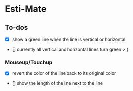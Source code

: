 # Esti-Mate

## To-dos

- [x] show a green line when the line is vertical or horizontal
- [] currently all vertical and horizontal lines turn green >:(

### Mouseup/Touchup

- [x] revert the color of the line back to its original color
- [] show the length of the line next to the line
